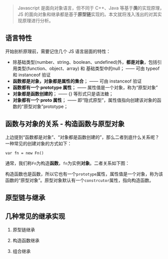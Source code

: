 > Javascript 是面向对象语言，但不同于 C++、Java 等基于**类**的实现原理，JS 的面向对象和继承都是基于**原型链**实现的。本文就将浅入浅出的对其实现原理进行分析。

## 语言特性
开始剖析原理前，需要记住几个 JS 语言层面的特性：
* 除基础类型(number、string、boolean、undefined)外，**都是对象**，包括引用类型(function、object、array) 和 基础类型中的null； —— 可由 typeof 和 instanceof 验证
* **函数都是对象，对象都是属性的集合**； —— 可由 instanceof 验证
* **函数都有一个 prototype 属性**； —— 属性值是一个对象，称为“原型对象” 
* **对象都是函数创建的**； —— {} 等形式只是语法糖；
* **对象都有一个 __proto__ 属性**； —— 即“隐式原型”，属性值指向创建该对象的函数的“原型对象”prototype；

## 函数与对象的关系 - 构造函数与原型对象
上边提到“函数都是对象”、“对象都是函数创建的”，那么二者到底什么关系呢？  
一种常见的创建对象的方式如下：

    var fn = new Fn()

通常，我们称`Fn`为构造**函数**，`fn`为实例**对象**。二者关系如下图：  



构造函数也是函数，所以它也有一个`prototype`属性，属性值是一个对象，称为该函数的“原型对象”。原型对象默认有一个`constrcutor`属性，指向构造函数。

## 原型链与继承


## 几种常见的继承实现
1. 原型链继承

2. 构造函数继承

3. 组合继承